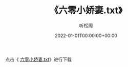﻿---
title:  《六零小娇妻.txt》
date:   2022-01-01T00:00:00+00:00
author: 听松阁
layout: post
permalink: /六零小娇妻/
categories: 小说
tags: [小说]
---

点击《 [六零小娇妻.txt](http://img.660000.xyz/bookstukust/book/bntxt/10/六零小娇妻.txt)》进行下载